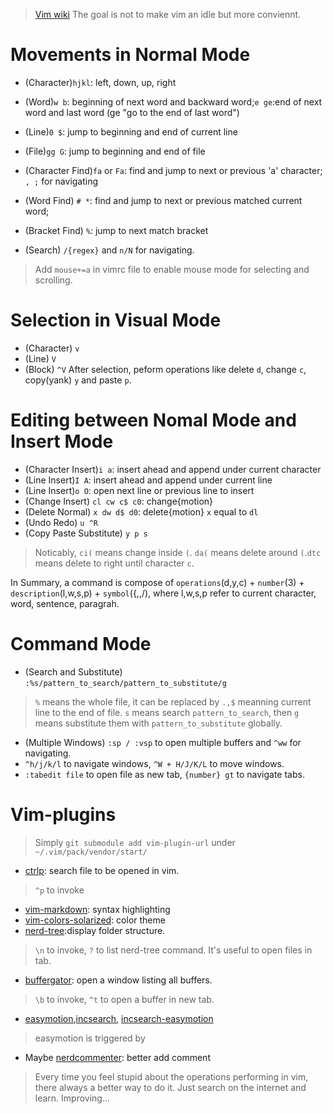 > [Vim wiki](https://vim.fandom.com/wiki/Vim_documentation)
> The goal is not to make vim an idle but more conviennt.
# Movements in Normal Mode
- (Character)`hjkl`: left, down, up, right
- (Word)`w b`: beginning of next word and backward word;`e ge`:end of next word and last word (ge "go to the end of last word")
- (Line)`0 $`: jump to beginning and end of current line
- (File)`gg G`: jump to beginning and end of file

- (Character Find)`fa` or `Fa`: find and jump to next or previous 'a' character; `, ;` for navigating
- (Word Find) `# *`: find and jump to next or previous matched current word;
- (Bracket Find) `%`: jump to next match bracket
- (Search) `/{regex}` and  `n/N` for navigating.

> Add `mouse+=a` in vimrc file to enable mouse mode for selecting and scrolling.

# Selection in Visual Mode
- (Character) `v`
- (Line) `V`
- (Block) `^V`
After selection, peform operations like delete `d`, change `c`, copy(yank) `y` and paste `p`.
# Editing between Nomal Mode and Insert Mode
- (Character Insert)`i a`: insert ahead and append under current character 
- (Line Insert)`I A`: insert ahead and append under current line
- (Line Insert)`o O`: open next line or previous line to insert
- (Change Insert) `cl cw c$ c0`: change{motion}
- (Delete Normal) `x dw d$ d0`: delete{motion} `x` equal to `dl`
- (Undo Redo) `u ^R`
- (Copy Paste Substitute) `y p s`
> Noticably, `ci(` means change inside `(`. `da(` means delete around `(`.`dtc` means delete to right until character `c`.

In Summary, a command is compose of `operations`(d,y,c) + `number`(3) + `description`(l,w,s,p) + `symbol`({,\,/), where l,w,s,p refer to current character, word, sentence, paragrah.

# Command Mode
- (Search and Substitute) `:%s/pattern_to_search/pattern_to_substitute/g` 
> `%` means the whole file, it can be replaced by `.,$` meanning current line to the end of file.
> `s` means search `pattern_to_search`, then `g` means substitute them with `pattern_to_substitute` globally.
- (Multiple Windows) `:sp / :vsp` to open multiple buffers and `^ww` for navigating.
- `^h/j/k/l` to navigate windows, `^W + H/J/K/L` to move windows.
- `:tabedit file` to open file as new tab, `{number} gt` to navigate tabs.

# Vim-plugins
> Simply `git submodule add vim-plugin-url` under `~/.vim/pack/vendor/start/`
- [ctrlp](https://github.com/ctrlpvim/ctrlp.vim): search file to be opened in vim.
> `^p` to invoke
- [vim-markdown](https://github.com/tpope/vim-markdown/tree/b78bbce3371a2eb56c89f618cd4ab2baadc9ee61): syntax highlighting
- [vim-colors-solarized](https://github.com/altercation/vim-colors-solarized.git): color theme
- [nerd-tree](https://github.com/preservim/nerdtree.git):display folder structure.
> `\n` to invoke, `?` to list nerd-tree command. It's useful to open files in tab.
- [buffergator](https://github.com/jeetsukumaran/vim-buffergator/tree/947b60dca4d4fc6a041a6ec84b17ca6736d1b916): open a window listing all buffers.
> `\b` to invoke, `^t` to open a buffer in new tab.
- [easymotion](https://github.com/easymotion/vim-easymotion/tree/d75d9591e415652b25d9e0a3669355550325263d),[incsearch](https://github.com/haya14busa/incsearch.vim/tree/25e2547fb0566460f5999024f7a0de7b3775201f), [incsearch-easymotion](https://github.com/haya14busa/incsearch-easymotion.vim/tree/fcdd3aee6f4c0eef1a515727199ece8d6c6041b5)
> easymotion is triggered by <Space><Space><Motion>
- Maybe [nerdcommenter](https://github.com/preservim/nerdcommenter/tree/119b99d1662113a588734e3666213d246e50900d): better add comment

> Every time you feel stupid about the operations performing in vim, there always a better way to do it. Just search on the internet and learn. Improving...



